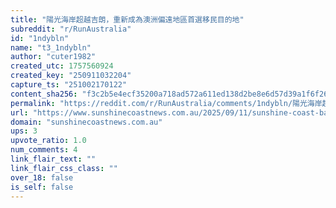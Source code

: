 ```yaml
---
title: "陽光海岸超越吉朗，重新成為澳洲偏遠地區首選移民目的地"
subreddit: "r/RunAustralia"
id: "1ndybln"
name: "t3_1ndybln"
author: "cuter1982"
created_utc: 1757560924
created_key: "250911032204"
capture_ts: "251002170122"
content_sha256: "f3c2b5e4ecf35200a718ad572a611ed138d2be8e6d57d39a1f6f26df79ddabe3"
permalink: "https://reddit.com/r/RunAustralia/comments/1ndybln/陽光海岸超越吉朗重新成為澳洲偏遠地區首選移民目的地/"
url: "https://www.sunshinecoastnews.com.au/2025/09/11/sunshine-coast-back-on-top-for-regional-migration/"
domain: "sunshinecoastnews.com.au"
ups: 3
upvote_ratio: 1.0
num_comments: 4
link_flair_text: ""
link_flair_css_class: ""
over_18: false
is_self: false
---
```



